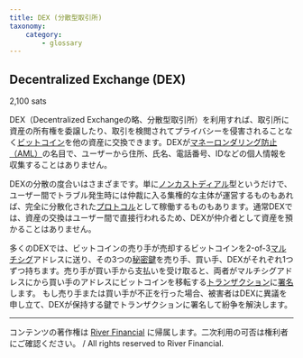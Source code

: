 ```yaml
---
title: DEX (分散型取引所)
taxonomy:
    category:
        - glossary
---
```



## Decentralized Exchange (DEX)
2,100 sats

DEX（Decentralized Exchangeの略、分散型取引所）を利用すれば、取引所に資産の所有権を委譲したり、取引を検閲されてプライバシーを侵害されることなく[ビットコイン](http://lostinbitcoin.jp.testrs.jp/staging/glossary/bitcoin-2/)を他の資産に交換できます。DEXが[マネーロンダリング防止（AML）](http://lostinbitcoin.jp.testrs.jp/staging/glossary/aml/)の名目で、ユーザーから住所、氏名、電話番号、IDなどの個人情報を収集することはありません。

DEXの分散の度合いはさまざまです。単に[ノンカストディアル](http://lostinbitcoin.jp.testrs.jp/staging/glossary/non_custodial/)型というだけで、ユーザー間でトラブル発生時には仲裁に入る集権的な主体が運営するものもあれば、完全に分散化された[プロトコル](http://lostinbitcoin.jp.testrs.jp/staging/glossary/protocol/)として稼働するものもあります。通常DEXでは、資産の交換はユーザー間で直接行われるため、DEXが仲介者として資産を預かることはありません。

多くのDEXでは、ビットコインの売り手が売却するビットコインを2-of-3[マルチシグ](http://lostinbitcoin.jp.testrs.jp/staging/glossary/multisig/)アドレスに送り、その3つの[秘密鍵](http://lostinbitcoin.jp.testrs.jp/staging/glossary/private_key/)を売り手、買い手、DEXがそれぞれ1つずつ持ちます。売り手が買い手から支払いを受け取ると、両者がマルチシグアドレスにから買い手のアドレスにビットコインを移転する[トランザクション](http://lostinbitcoin.jp.testrs.jp/staging/glossary/transaction/)に[署名](http://lostinbitcoin.jp.testrs.jp/staging/glossary/signature/)します。
もし売り手または買い手が不正を行った場合、被害者はDEXに異議を申し立て、DEXが保持する鍵でトランザクションに署名して紛争を解決します。

---
コンテンツの著作権は [River Financial](https://river.com/) に帰属します。二次利用の可否は権利者にご確認ください。 / All rights reserved to River Financial.

